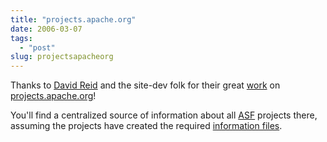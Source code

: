 ```yaml
---
title: "projects.apache.org"
date: 2006-03-07
tags: 
  - "post"
slug: projectsapacheorg
---
```


Thanks to [David Reid](http://www.david-reid.com/) and the site-dev folk for their great [work](http://www.david-reid.com/cynic/?p=392) on [projects.apache.org](http://projects.apache.org/)!

You'll find a centralized source of information about all [ASF](http://apache.org) projects there, assuming the projects have created the required [information files](http://projects.apache.org/guidelines.html).
